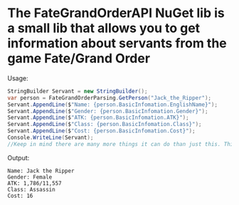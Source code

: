 # The FateGrandOrderAPI NuGet lib is a small lib that allows you to get information about servants from the game Fate/Grand Order

Usage: 
```cs
StringBuilder Servant = new StringBuilder();
var person = FateGrandOrderParsing.GetPerson("Jack_the_Ripper");
Servant.AppendLine($"Name: {person.BasicInfomation.EnglishName}");
Servant.AppendLine($"Gender: {person.BasicInfomation.Gender}");
Servant.AppendLine($"ATK: {person.BasicInfomation.ATK}");
Servant.AppendLine($"Class: {person.BasicInfomation.Class}");
Servant.AppendLine($"Cost: {person.BasicInfomation.Cost}");
Console.WriteLine(Servant);
//Keep in mind there are many more things it can do than just this. This is just a small example
```

Output:
```
Name: Jack the Ripper
Gender: Female
ATK: 1,786/11,557
Class: Assassin
Cost: 16
```
